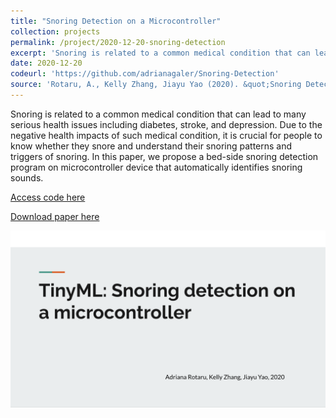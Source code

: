 ```yaml
---
title: "Snoring Detection on a Microcontroller"
collection: projects
permalink: /project/2020-12-20-snoring-detection
excerpt: 'Snoring is related to a common medical condition that can lead to many serious health issues including diabetes, stroke, and depression. Due to the negative health impacts of such medical condition, it is crucial for people to know whether they snore and understand their snoring patterns and triggers of snoring. In this paper, we propose a bed-side snoring detection program on microcontroller device that automatically identifies snoring sounds.'
date: 2020-12-20
codeurl: 'https://github.com/adrianagaler/Snoring-Detection'
source: 'Rotaru, A., Kelly Zhang, Jiayu Yao (2020). &quot;Snoring Detection on a Microcontroller&quot; <i>Harvard CS249r: Tiny Machine Learning (TinyML) </i>.'
---
```

Snoring is related to a common medical condition that can lead to many serious health issues including diabetes, stroke, and depression. Due to the negative health impacts of such medical condition, it is crucial for people to know whether they snore and understand their snoring patterns and triggers of snoring. In this paper, we propose a bed-side snoring detection program on microcontroller device that automatically identifies snoring sounds.

[Access code here](https://github.com/adrianagaler/Snoring-Detection)

[Download paper here](http://adrianarotaru.github.io/files/snoring.pdf)

[![Snoring Detection on a Microcontroller](../images/snoring.png)](https://www.youtube.com/watch?v=aQpIooBEGsA)
